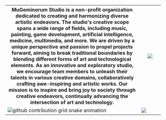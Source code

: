 <table>
    <tr>
        <th width="86%">MuGeminorum Studio is a non-profit organization dedicated to creating and harmonizing diverse artistic endeavors. The studio's creative scope spans a wide range of fields, including music, painting, game development, artificial intelligence, medicine, multimedia, and more. We are driven by a unique perspective and passion to propel projects forward, aiming to break traditional boundaries by blending different forms of art and technological elements. As an innovative and exploratory studio, we encourage team members to unleash their talents in various creative domains, collaboratively crafting awe-inspiring and artistic works. Our mission is to inspire and bring joy to society through creative endeavors, continually advancing the intersection of art and technology.</th>
        <th width="14%"><a href="https://space.bilibili.com/30620472"><img src="https://github.com/MuGeminorum/.github/assets/20459298/46248fb4-c985-445e-a5d9-37d56bc098fb"></a></th>
    </tr>
    <tr>
        <td>
            <picture>
                <source media="(prefers-color-scheme: dark)" srcset="https://raw.githubusercontent.com/MuGeminorum/.github/output/github-contribution-grid-snake-dark.svg">
                <source media="(prefers-color-scheme: light)" srcset="https://raw.githubusercontent.com/MuGeminorum/.github/output/github-contribution-grid-snake.svg">
                <img alt="github contribution grid snake animation" src="https://raw.githubusercontent.com/MuGeminorum/.github/output/github-contribution-grid-snake.svg">
            </picture>
        </td>
        <td><a href="https://github.com/duiqt/herta_kuru"><img src="https://github.com/MuGeminorum/MuGeminorum/assets/20459298/7aa69819-64eb-4095-a773-ef0905519c94"></a></td>
    </tr>
</table>
